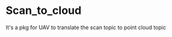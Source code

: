 # Scan_to_cloud
It's a pkg for UAV to translate the scan topic to point cloud topic

<!-- <p align="center">
  <img src="[https://github.com/MEZHANGYUE/MyTrajectoryGeneration/blob/main/file/3.gif](https://github.com/MEZHANGYUE/Scan_to_cloud/blob/main/data_tb/scan_to_cloud.gif)" width = "840" height = "480"/>
</p> -->
